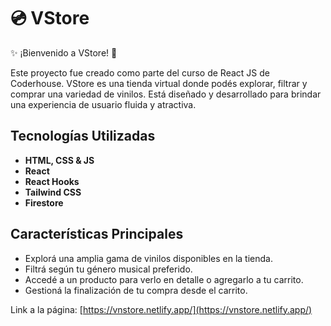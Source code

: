 # 💿 VStore 

✨ ¡Bienvenido a VStore! 💫

Este proyecto fue creado como parte del curso de React JS de Coderhouse. VStore es una tienda virtual donde podés explorar, filtrar y comprar una variedad de vinilos. Está diseñado y desarrollado para brindar una experiencia de usuario fluida y atractiva.

## Tecnologías Utilizadas


- **HTML, CSS & JS**
- **React**
- **React Hooks**
- **Tailwind CSS**
- **Firestore**

## Características Principales

- Explorá una amplia gama de vinilos disponibles en la tienda.
- Filtrá según tu género musical preferido.
- Accedé a un producto para verlo en detalle o agregarlo a tu carrito.
- Gestioná la finalización de tu compra desde el carrito.

Link a la página: [https://vnstore.netlify.app/](https://vnstore.netlify.app/)


